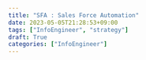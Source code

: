 ```yaml
---
title: "SFA : Sales Force Automation"
date: 2023-05-05T21:28:53+09:00
tags: ["InfoEngineer", "strategy"]
draft: True
categories: ["InfoEngineer"]
---
```


